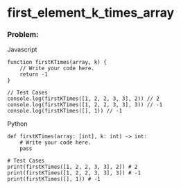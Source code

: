 # first_element_k_times_array

### Problem:
Javascript
```
function firstKTimes(array, k) {
    // Write your code here.
    return -1
}

// Test Cases
console.log(firstKTimes([1, 2, 2, 3, 3], 2)) // 2
console.log(firstKTimes([1, 2, 2, 3, 3], 3)) // -1
console.log(firstKTimes([], 1)) // -1
```

Python
```
def firstKTimes(array: [int], k: int) -> int:
    # Write your code here.
    pass

# Test Cases
print(firstKTimes([1, 2, 2, 3, 3], 2)) # 2
print(firstKTimes([1, 2, 2, 3, 3], 3)) # -1
print(firstKTimes([], 1)) # -1
```
